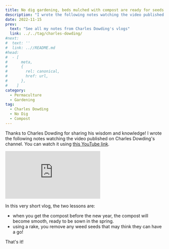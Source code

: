 ```yaml
---
title: No dig gardening, beds mulched with compost are ready for seeds and plants, by Charles Dowding
description: "I wrote the following notes watching the video published on Charles Dowding's channel"
date: 2022-11-15
prev:
  text: "See all my notes from Charles Dowding's vlogs"
  link: ../../tag/charles-dowding/
#next:
#  text: ''
#  link: ..//README.md
#head:
#  - [
#      meta,
#      {
#        rel: canonical,
#        href: url,
#      },
#    ]
category:
  - Permaculture
  - Gardening
tag:
  - Charles Dowding
  - No Dig
  - Compost
---
```


Thanks to Charles Dowding for sharing his wisdom and knowledge!
I wrote the following notes watching the video published on Charles Dowding's channel.
You can watch it using [this YouTube link](https://www.youtube.com/watch?v=iC44Oyune_w).

<!-- markdownlint-disable MD033 -->
<p class="newsletter-wrapper"><iframe class="newsletter-embed" src="https://thetooltip.substack.com/embed" frameborder="0" scrolling="no"></iframe></p>

In this very short vlog, the two lessons are:

- when you get the compost before the new year, the compost will become smooth, ready to be sown in the spring.
- using a rake, you remove any weed seeds that may think they can have a go!

That's it!
